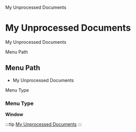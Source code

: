 
My Unprocessed Documents
# My Unprocessed Documents


My Unprocessed Documents

Menu Path
## Menu Path



- My Unprocessed Documents

Menu Type
### Menu Type

**Window**


:::tip
[My Unprocessed Documents](functional-guide/window/window-my-unprocessed-documents.md)
:::